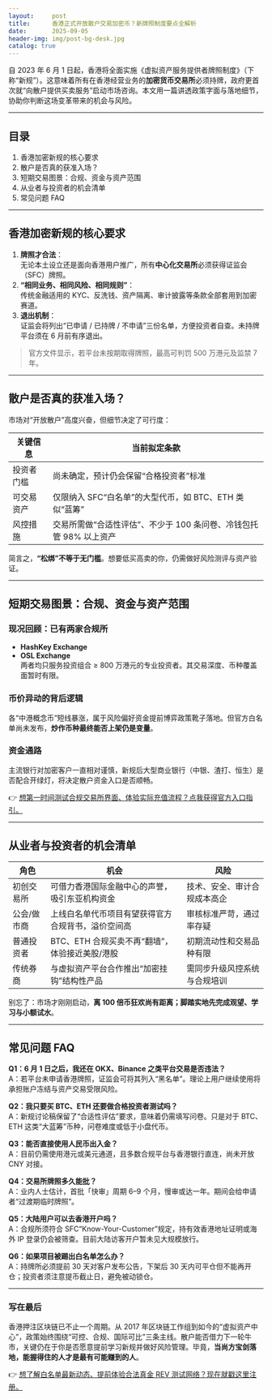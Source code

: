 ```yaml
---
layout:     post
title:      香港正式开放散户交易加密币？新牌照制度要点全解析
date:       2025-09-05
header-img: img/post-bg-desk.jpg
catalog: true
---
```


自 2023 年 6 月 1 日起，香港将全面实施《虚拟资产服务提供者牌照制度》（下称“新规”）。这意味着所有在香港经营业务的**加密货币交易所**必须持牌，政府更首次就“向散户提供买卖服务”启动市场咨询。本文用一篇讲透政策字面与落地细节，协助你判断这场变革带来的机会与风险。

---

## 目录

1. 香港加密新规的核心要求  
2. 散户是否真的获准入场？  
3. 短期交易图景：合规、资金与资产范围  
4. 从业者与投资者的机会清单  
5. 常见问题 FAQ  

---

## 香港加密新规的核心要求

1. **牌照才合法**：  
   无论本土设立还是面向香港用户推广，所有**中心化交易所**必须获得证监会（SFC）牌照。  
2. **“相同业务、相同风险、相同规则”**：  
   传统金融适用的 KYC、反洗钱、资产隔离、审计披露等条款全部套用到加密赛道。  
3. **退出机制**：  
   证监会将列出“已申请 / 已持牌 / 不申请”三份名单，方便投资者自查。未持牌平台须在 6 月前有序退出。  

> 官方文件显示，若平台未按期取得牌照，最高可判罚 500 万港元及监禁 7 年。

---

## 散户是否真的获准入场？

市场对“开放散户”高度兴奋，但细节决定了可行度：

| 关键信息           | 当前拟定条款              |
|--------------------|---------------------------|
| 投资者门槛         | 尚未确定，预计仍会保留“合格投资者”标准 |
| 可交易资产         | 仅限纳入 SFC“白名单”的大型代币，如 BTC、ETH 类似“蓝筹” |
| 风控措施           | 交易所需做“合适性评估”、不少于 100 条问卷、冷钱包托管 98% 以上资产 |

简言之，**“松绑”不等于无门槛**。想要低买高卖的你，仍需做好风险测评与资产验证。

---

## 短期交易图景：合规、资金与资产范围

### 现况回顾：已有两家合规所
- **HashKey Exchange**  
- **OSL Exchange**  
两者均只服务投资组合 ≥ 800 万港元的专业投资者。其交易深度、币种覆盖面暂时有限。

### 币价异动的背后逻辑
各“中港概念币”短线暴涨，属于风险偏好资金提前博弈政策靴子落地。但官方白名单尚未发布，**炒作币种最终能否上架仍是变量**。

### 资金通路
主流银行对加密客户一直相对谨慎，新规后大型商业银行（中银、渣打、恒生）是否配合开绿灯，将决定散户资金入口是否顺畅。

👉 [想第一时间测试合规交易所界面、体验实际充值流程？点我获得官方入口指引。](https://okxdog.com/)

---

## 从业者与投资者的机会清单

| 角色        | 机会                                               | 风险                           |
|-------------|----------------------------------------------------|--------------------------------|
| 初创交易所  | 可借力香港国际金融中心的声誉，吸引东亚机构资金     | 技术、安全、审计合规成本高企    |
| 公会/做市商 | 上线白名单代币项目有望获得官方合规背书，溢价空间高 | 审核标准严苛，通过率存疑        |
| 普通投资者  | BTC、ETH 合规买卖不再“翻墙”，体验接近美股/港股     | 初期流动性和交易品种有限        |
| 传统券商    | 与虚拟资产平台合作推出“加密挂钩”结构性产品          | 需同步升级风控系统与合规培训    |

别忘了：市场才刚刚启动，**离 100 倍币狂欢尚有距离；脚踏实地先完成观望、学习与小额试水**。

---

## 常见问题 FAQ

**Q1：6 月 1 日之后，我还在 OKX、Binance 之类平台交易是否违法？**  
A：若平台未申请香港牌照，证监会可将其列入“黑名单”。理论上用户继续使用将承担账户冻结与资产交易受限风险。

**Q2：我只要买 BTC、ETH 还要做合格投资者测试吗？**  
A：新规讨论稿保留了“合适性评估”要求，意味着仍需填写问卷。只是对于 BTC、ETH 这类“大蓝筹”币种，问卷难度或低于小盘代币。

**Q3：能否直接使用人民币出入金？**  
A：目前仍需使用港元或美元通道，且多数合规平台与香港银行直连，尚未开放 CNY 对接。

**Q4：交易所牌照多久能批？**  
A：业内人士估计，首批「快审」周期 6–9 个月，慢审或达一年。期间会给申请者“过渡期临时牌照”。

**Q5：大陆用户可以去香港开户吗？**  
A：合规所须符合 SFC“Know-Your-Customer”规定，持有效香港地址证明或海外 IP 登录仍会被筛查。目前大陆访客开户暂未见大规模放行。

**Q6：如果项目被踢出白名单怎么办？**  
A：持牌所必须提前 30 天对客户发布公告，下架后 30 天内可平仓但不能再开仓；投资者须注意提币截止日，避免被动锁仓。

---

### 写在最后

香港押注区块链已不止一个周期。从 2017 年区块链工作组到如今的“虚拟资产中心”，政策始终围绕“可控、合规、国际可比”三条主线。散户能否借力下一轮牛市，关键仍在于你是否愿意提前学习新规并做好风险管理。毕竟，**当尚方宝剑落地，能握得住的人才是最有可能赚到的人**。

👉 [想了解白名单最新动态、提前体验合法真金 REV 测试网络？现在就戳这里注册。](https://okxdog.com/)
